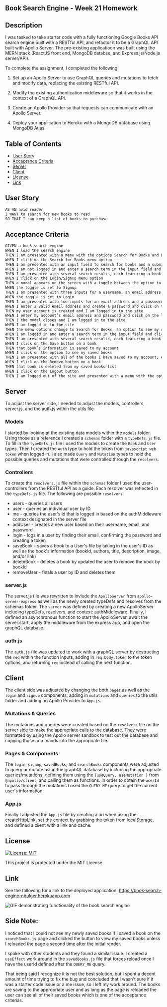 ## Book Search Engine - Week 21 Homework

## Description

I was tasked to take starter code with a fully functioning Google Books API search engine built with a RESTful API, and refactor it to be a GraphQL API built with Apollo Server. The pre-existing applicatioon was built using the MERN stack (ReactJS front end, MongoDB databse, and Express.js/Node.js server/API).

To complete the assignment, I completed the following:

1. Set up an Apollo Server to use GraphQL queries and mutations to fetch and modify data, replacing the existing RESTful API.

2. Modify the existing authentication middleware so that it works in the context of a GraphQL API.

3. Create an Apollo Provider so that requests can communicate with an Apollo Server.

4. Deploy your application to Heroku with a MongoDB database using MongoDB Atlas.

## Table of Contents

- [User Story](#user-story)
- [Acceptance Criteria](#acceptance-criteria)
- [Server](#server)
- [Client](#client)
- [License](#license)
- [Link](#link)

## User Story

```md
AS AN avid reader
I WANT to search for new books to read
SO THAT I can keep a list of books to purchase
```

## Acceptance Criteria

```md
GIVEN a book search engine
WHEN I load the search engine
THEN I am presented with a menu with the options Search for Books and Login/Signup and an input field to search for books and a submit button
WHEN I click on the Search for Books menu option
THEN I am presented with an input field to search for books and a submit button
WHEN I am not logged in and enter a search term in the input field and click the submit button
THEN I am presented with several search results, each featuring a book’s title, author, description, image, and a link to that book on the Google Books site
WHEN I click on the Login/Signup menu option
THEN a modal appears on the screen with a toggle between the option to log in or sign up
WHEN the toggle is set to Signup
THEN I am presented with three inputs for a username, an email address, and a password, and a signup button
WHEN the toggle is set to Login
THEN I am presented with two inputs for an email address and a password and login button
WHEN I enter a valid email address and create a password and click on the signup button
THEN my user account is created and I am logged in to the site
WHEN I enter my account’s email address and password and click on the login button
THEN I the modal closes and I am logged in to the site
WHEN I am logged in to the site
THEN the menu options change to Search for Books, an option to see my saved books, and Logout
WHEN I am logged in and enter a search term in the input field and click the submit button
THEN I am presented with several search results, each featuring a book’s title, author, description, image, and a link to that book on the Google Books site and a button to save a book to my account
WHEN I click on the Save button on a book
THEN that book’s information is saved to my account
WHEN I click on the option to see my saved books
THEN I am presented with all of the books I have saved to my account, each featuring the book’s title, author, description, image, and a link to that book on the Google Books site and a button to remove a book from my account
WHEN I click on the Remove button on a book
THEN that book is deleted from my saved books list
WHEN I click on the Logout button
THEN I am logged out of the site and presented with a menu with the options Search for Books and Login/Signup and an input field to search for books and a submit button
```

## Server

To adjust the server side, I needed to adjust the models, controllers, server.js, and the auth.js within the utils file.

### Models

I started by looking at the existing data models within the `models` folder. Using those as a reference I created a `schemas` folder with a `typeDefs.js` file. To fill in the `typeDefs.js` file I used the models to create the `Book` and `User` types. Then I created the `Auth` type to hold the token from `javascript web token` when logged in. I also made `Query` and `Mutation` types to hold the possible queries and mutations that were controlled through the `resolvers`.

### Controllers

To create the `resolvers.js` file within the `schemas` folder I used the user-controllers from the RESTful API as a guide. Each resolver was reflected in the `typeDefs.js` file. The following are possible `resolvers`:

- users - queries all users
- user - queries an individual user by ID
- me - queries the user's id that is logged in based on the authMiddleware context designated in the server file
- addUser - creates a new user based on their username, email, and password
- login - logs in a user by finding their email, confirming the password and creating a token
- saveBook - saves a book to a User's file by taking in the user's ID as well as the book's information (bookId, authors, title, description, image, and/or link)
- deleteBook - deletes a book by updated the user to remove the book by bookId
- removeUser - finals a user by ID and deletes them

### server.js

The server.js file was rewritten to invlude the `ApolloServer` from `apollo-server-express` as well as the newly created typeDefs and resolves from the schemas folder. The `server` was defined by creating a new ApolloServer including typeDefs, resolvers, and context: authMiddleware. Finally, I defined an asynchronous function to start the ApolloServer, await the server.start, apply the middleware from the express app, and open the graphQL database.

### auth.js

The `auth.js` file was updated to work with a graphQL server by destructing the `req` within the function inputs, adding in `req.body.token` to the token options, and returning `req` instead of calling the next function.

## Client

The client side was adjusted by changing the both `pages` as well as the `login` and `signup` components, adding in `mutations` and `queries` to the utils folder and adding an Apollo Provider to `App.js`.

### Mutations & Queries

The mutations and queries were created based on the `resolvers` file on the server side to make the appropriate calls to the database. They were formatted by using the Apollo server sandbox to test out the database and copying those commands into the appropriate file.

### Pages & Components

The `login`, `signup`, `savedBooks`, and `searchBooks` components were adjusted to query or mutate using the graphQL database by including the appropriate queries/mutations, defining them using the `{useQuery, useMutation }` from `@apollo/client`, and calling them as functions. In order to obtain the `userId` to pass through the mutations I used the `QUERY_ME` query to get the current user's information.

### App.js

Finally I adjusted the `App.js` file by creating a uri when using the createHttpLink, set the context by grabbing the token from localStorage, and defined a client with a link and cache.

## License

[![License: MIT](https://img.shields.io/badge/License-MIT-yellow.svg)](https://opensource.org/licenses/MIT)

This project is protected under the MIT License.

## Link

See the following for a link to the deployed application: https://book-search-engine-nbulger.herokuapp.com

![GIF demonstrating functionality of the book search engine](./images/book-engine-demo.gif)

## Side Note:

I noticed that I could not see my newly saved books if I saved a book on the `searchBooks.js` page and clicked the button to view my saved books unless I reloaded the page a second time after the initial render.

I spoke with other students and they found a similar issue. I created a `useEffect` work around in the `savedBooks.js` file that forces reload once I have the userId defined after the `QUERY_ME` query.

That being said I recognize it is not the best solution, but I spent a decent amount of time trying to fix the bug and concluded that I wasn't sure if it was a starter code issue or a me issue, so I left my work around. The books are saving to the appropriate user and as long as the page is reloaded the user can see all of their saved books which is one of the acceptance criterias.
